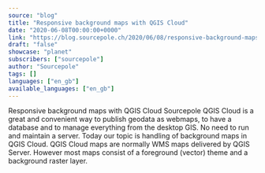 ```yaml
---
source: "blog"
title: "Responsive background maps with QGIS Cloud"
date: "2020-06-08T00:00:00+0000"
link: "https://blog.sourcepole.ch/2020/06/08/responsive-background-maps-with-qgis-cloud/"
draft: "false"
showcase: "planet"
subscribers: ["sourcepole"]
author: "Sourcepole"
tags: []
languages: ["en_gb"]
available_languages: ["en_gb"]
---
```


Responsive background maps with QGIS Cloud
Sourcepole QGIS Cloud is a great and convenient way to publish geodata as webmaps, to have a database and to manage everything from the desktop GIS. No need to run and maintain a server.
Today our topic is handling of background maps in QGIS Cloud. QGIS Cloud maps are normally WMS maps delivered by QGIS Server. However most maps consist of a foreground (vector) theme and a background raster layer.
